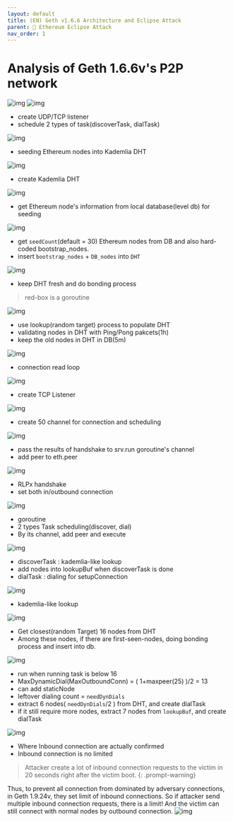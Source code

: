 ```yaml
---
layout: default
title: (EN) Geth v1.6.6 Architecture and Eclipse Attack
parent: 📌 Ethereum Eclipse Attack
nav_order: 1
---
```

# Analysis of Geth 1.6.6v's P2P network
![img](../../../assets/p/4/geth166.png)
![img](../../../assets/p/4/1.png)
* create UDP/TCP listener
* schedule 2 types of task(discoverTask, dialTask)

![img](../../../assets/p/4/2.png)
* seeding Ethereum nodes into Kademlia DHT

![img](../../../assets/p/4/3.png)
* create Kademlia DHT

![img](../../../assets/p/4/4.png)
* get Ethereum node's information from local database(level db) for seeding

![img](../../../assets/p/4/5.png)
* get `seedCount`(default = 30) Ethereum nodes from DB and also hard-coded bootstrap_nodes.
* insert `bootstrap_nodes` + `DB_nodes` into `DHT`

![img](../../../assets/p/4/6.png)
* keep DHT fresh and do bonding process
> red-box is a goroutine

![img](../../../assets/p/4/7.png)
* use lookup(random target) process to populate DHT
* validating nodes in DHT with Ping/Pong pakcets(1h)
* keep the old nodes in DHT in DB(5m)


![img](../../../assets/p/4/8.png)
* connection read loop

![img](../../../assets/p/4/9.png)
* create TCP Listener

![img](../../../assets/p/4/10.png)
* create 50 channel for connection and scheduling

![img](../../../assets/p/4/11.png)
* pass the results of handshake to srv.run goroutine's channel
* add peer to eth.peer

![img](../../../assets/p/4/12.png)
* RLPx handshake
* set both in/outbound connection


![img](../../../assets/p/4/13.png)
* goroutine
* 2 types Task scheduling(discover, dial)
* By its channel, add peer and execute

![img](../../../assets/p/4/14.png)
* discoverTask : kademlia-like lookup
* add nodes into lookupBuf when discoverTask is done
* dialTask : dialing for setupConnection

![img](../../../assets/p/4/15.png)
* kademlia-like lookup

![img](../../../assets/p/4/16.png)
* Get closest(random Target) 16 nodes from DHT
* Among these nodes, if there are first-seen-nodes, doing bonding process and insert into db.

![img](../../../assets/p/4/17.png)
* run when running task is below 16
* MaxDynamicDial(MaxOutboundConn) = ( 1+maxpeer(25) )/2 = 13
* can add staticNode
* leftover dialing count = `needDynDials`
* extract 6 nodes( `needDynDials`/2 ) from DHT, and create dialTask
* if it still require more nodes, extract 7 nodes from `lookupBuf`, and create dialTask

![img](../../../assets/p/4/18.png)
* Where Inbound connection are actually confirmed
* Inbound connection is no limited

> Attacker create a lot of inbound connection requests to the victim in 20 seconds right after the victim boot.
{: .prompt-warning}

Thus, to prevent all connection from dominated by adversary connections, in Geth 1.9.24v, they set limit of inbound connections. So if attacker send multiple inbound connection requests, there is a limit! And the victim can still connect with normal nodes by outbound connection.
![img](../../../assets/p/4/19.png)
